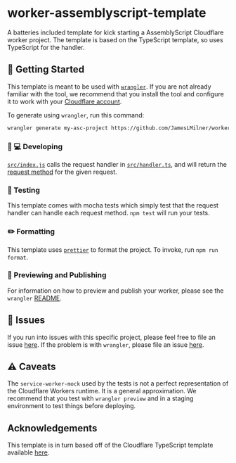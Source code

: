 # worker-assemblyscript-template

A batteries included template for kick starting a AssemblyScript Cloudflare worker project. The template is based on the TypeScript template, so uses TypeScript for the handler.

## 🔋 Getting Started

This template is meant to be used with [`wrangler`](https://github.com/cloudflare/wrangler). If you are not already familiar with the tool, we recommend that you install the tool and configure it to work with your [Cloudflare account](https://dash.cloudflare.com).

To generate using `wrangler`, run this command:

```bash
wrangler generate my-asc-project https://github.com/JamesLMilner/worker-assemblyscript-template
```

### 👩 💻 Developing

[`src/index.js`](https://github.com/JamesLMilner/worker-assemblyscript-template/blob/master/src/index.ts) calls the request handler in [`src/handler.ts`](https://github.com/JamesLMilner/worker-assemblyscript-template/blob/master/src/handler.ts), and will return the [request method](https://developer.mozilla.org/en-US/docs/Web/API/Request/method) for the given request.

### 🧪 Testing

This template comes with mocha tests which simply test that the request handler can handle each request method. `npm test` will run your tests.

### ✏️ Formatting

This template uses [`prettier`](https://prettier.io/) to format the project. To invoke, run `npm run format`.

### 👀 Previewing and Publishing

For information on how to preview and publish your worker, please see the `wrangler` [README](https://github.com/cloudflare/wrangler#%EF%B8%8F--publish).

## 🤢 Issues

If you run into issues with this specific project, please feel free to file an issue [here](https://github.com/JamesLMilner/worker-assemblyscript-template/issues). If the problem is with `wrangler`, please file an issue [here](https://github.com/cloudflare/wrangler/issues).

## ⚠️ Caveats

The `service-worker-mock` used by the tests is not a perfect representation of the Cloudflare Workers runtime. It is a general approximation. We recommend that you test with `wrangler preview` and in a staging environment to test things before deploying.

## Acknowledgements

This template is in turn based off of the Cloudflare TypeScript template available [here](https://github.com/EverlastingBugstopper/worker-typescript-template).